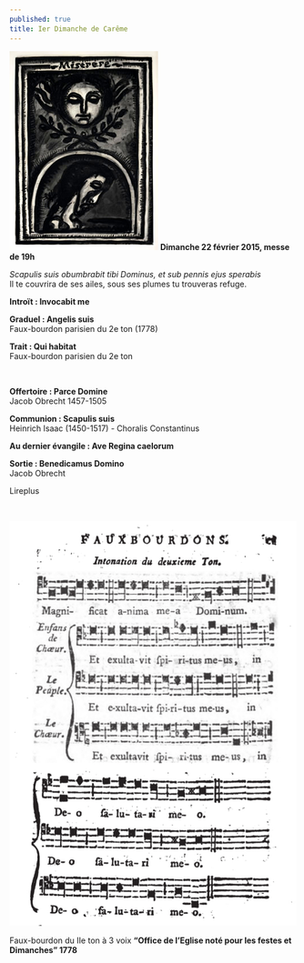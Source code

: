 ```yaml
---
published: true
title: Ier Dimanche de Carême
---
```


![miserere-rouault.jpg](/images/miserere-rouault.jpg)
**Dimanche 22 février 2015, messe de 19h**

*Scapulis suis obumbrabit tibi Dominus, et sub pennis ejus sperabis*  
Il te couvrira de ses ailes, sous ses plumes tu trouveras refuge.

**Introït : Invocabit me**

**Graduel : Angelis suis**  
Faux-bourdon parisien du 2e ton (1778)

**Trait : Qui habitat**  
Faux-bourdon parisien du 2e ton

&nbsp;

**Offertoire : Parce Domine**  
Jacob Obrecht 1457-1505

**Communion : Scapulis suis**  
Heinrich Isaac (1450-1517) - Choralis Constantinus

**Au dernier évangile : Ave Regina caelorum**

**Sortie : Benedicamus Domino**  
Jacob Obrecht

Lireplus

&nbsp;

![fb 2e ton.jpg](/images/fb%202e%20ton.jpg)

Faux-bourdon du IIe ton à 3 voix **“Office de l’Eglise noté pour les festes et Dimanches” 1778**